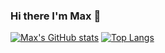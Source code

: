 ### Hi there I'm Max 👋

[![Max's GitHub stats](https://github-readme-stats.vercel.app/api?username=Maxzimmerman&show_icons=true)](https://github.com/Max/github-readme-stats)
[![Top Langs](https://github-readme-stats.vercel.app/api/top-langs/?username=Maxzimmerman&layout=compact)](https://github.com/anuraghazra/github-readme-stats)

